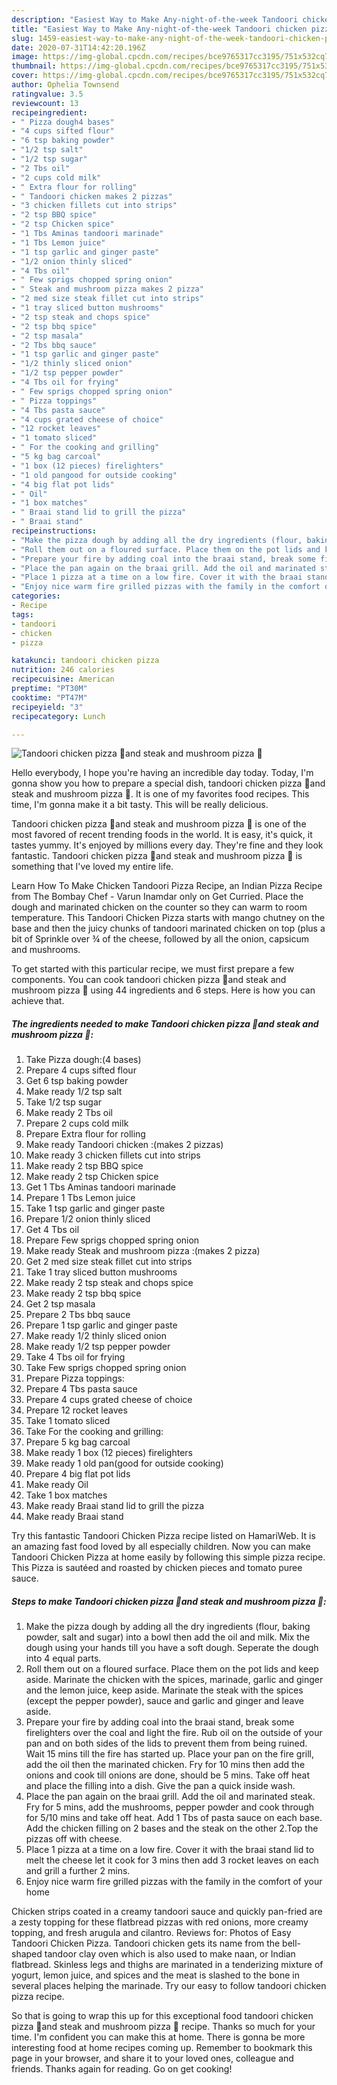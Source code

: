 ```yaml
---
description: "Easiest Way to Make Any-night-of-the-week Tandoori chicken pizza 🍕and steak and mushroom pizza 🍕"
title: "Easiest Way to Make Any-night-of-the-week Tandoori chicken pizza 🍕and steak and mushroom pizza 🍕"
slug: 1459-easiest-way-to-make-any-night-of-the-week-tandoori-chicken-pizza-and-steak-and-mushroom-pizza
date: 2020-07-31T14:42:20.196Z
image: https://img-global.cpcdn.com/recipes/bce9765317cc3195/751x532cq70/tandoori-chicken-pizza-🍕and-steak-and-mushroom-pizza-🍕-recipe-main-photo.jpg
thumbnail: https://img-global.cpcdn.com/recipes/bce9765317cc3195/751x532cq70/tandoori-chicken-pizza-🍕and-steak-and-mushroom-pizza-🍕-recipe-main-photo.jpg
cover: https://img-global.cpcdn.com/recipes/bce9765317cc3195/751x532cq70/tandoori-chicken-pizza-🍕and-steak-and-mushroom-pizza-🍕-recipe-main-photo.jpg
author: Ophelia Townsend
ratingvalue: 3.5
reviewcount: 13
recipeingredient:
- " Pizza dough4 bases"
- "4 cups sifted flour"
- "6 tsp baking powder"
- "1/2 tsp salt"
- "1/2 tsp sugar"
- "2 Tbs oil"
- "2 cups cold milk"
- " Extra flour for rolling"
- " Tandoori chicken makes 2 pizzas"
- "3 chicken fillets cut into strips"
- "2 tsp BBQ spice"
- "2 tsp Chicken spice"
- "1 Tbs Aminas tandoori marinade"
- "1 Tbs Lemon juice"
- "1 tsp garlic and ginger paste"
- "1/2 onion thinly sliced"
- "4 Tbs oil"
- " Few sprigs chopped spring onion"
- " Steak and mushroom pizza makes 2 pizza"
- "2 med size steak fillet cut into strips"
- "1 tray sliced button mushrooms"
- "2 tsp steak and chops spice"
- "2 tsp bbq spice"
- "2 tsp masala"
- "2 Tbs bbq sauce"
- "1 tsp garlic and ginger paste"
- "1/2 thinly sliced onion"
- "1/2 tsp pepper powder"
- "4 Tbs oil for frying"
- " Few sprigs chopped spring onion"
- " Pizza toppings"
- "4 Tbs pasta sauce"
- "4 cups grated cheese of choice"
- "12 rocket leaves"
- "1 tomato sliced"
- " For the cooking and grilling"
- "5 kg bag carcoal"
- "1 box (12 pieces) firelighters"
- "1 old pangood for outside cooking"
- "4 big flat pot lids"
- " Oil"
- "1 box matches"
- " Braai stand lid to grill the pizza"
- " Braai stand"
recipeinstructions:
- "Make the pizza dough by adding all the dry ingredients (flour, baking powder, salt and sugar) into a bowl then add the oil and milk. Mix the dough using your hands till you have a soft dough. Seperate the dough into 4 equal parts."
- "Roll them out on a floured surface. Place them on the pot lids and keep aside. Marinate the chicken with the spices, marinade, garlic and ginger and the lemon juice, keep aside. Marinate the steak with the spices (except the pepper powder), sauce and garlic and ginger and leave aside."
- "Prepare your fire by adding coal into the braai stand, break some firelighters over the coal and light the fire. Rub oil on the outside of your pan and on both sides of the lids to prevent them from being ruined. Wait 15 mins till the fire has started up. Place your pan on the fire grill, add the oil then the marinated chicken. Fry for 10 mins then add the onions and cook till onions are done, should be 5 mins. Take off heat and place the filling into a dish. Give the pan a quick inside wash."
- "Place the pan again on the braai grill. Add the oil and marinated steak. Fry for 5 mins, add the mushrooms, pepper powder and cook through for 5/10 mins and take off heat. Add 1 Tbs of pasta sauce on each base. Add the chicken filling on 2 bases and the steak on the other 2.Top the pizzas off with cheese."
- "Place 1 pizza at a time on a low fire. Cover it with the braai stand lid to melt the cheese let it cook for 3 mins then add 3 rocket leaves on each and grill a further 2 mins."
- "Enjoy nice warm fire grilled pizzas with the family in the comfort of your home"
categories:
- Recipe
tags:
- tandoori
- chicken
- pizza

katakunci: tandoori chicken pizza 
nutrition: 246 calories
recipecuisine: American
preptime: "PT30M"
cooktime: "PT47M"
recipeyield: "3"
recipecategory: Lunch

---
```



![Tandoori chicken pizza 🍕and steak and mushroom pizza 🍕](https://img-global.cpcdn.com/recipes/bce9765317cc3195/751x532cq70/tandoori-chicken-pizza-🍕and-steak-and-mushroom-pizza-🍕-recipe-main-photo.jpg)

Hello everybody, I hope you're having an incredible day today. Today, I'm gonna show you how to prepare a special dish, tandoori chicken pizza 🍕and steak and mushroom pizza 🍕. It is one of my favorites food recipes. This time, I'm gonna make it a bit tasty. This will be really delicious.

Tandoori chicken pizza 🍕and steak and mushroom pizza 🍕 is one of the most favored of recent trending foods in the world. It is easy, it's quick, it tastes yummy. It's enjoyed by millions every day. They're fine and they look fantastic. Tandoori chicken pizza 🍕and steak and mushroom pizza 🍕 is something that I've loved my entire life.

Learn How To Make Chicken Tandoori Pizza Recipe, an Indian Pizza Recipe from The Bombay Chef - Varun Inamdar only on Get Curried. Place the dough and marinated chicken on the counter so they can warm to room temperature. This Tandoori Chicken Pizza starts with mango chutney on the base and then the juicy chunks of tandoori marinated chicken on top (plus a bit of Sprinkle over ¾ of the cheese, followed by all the onion, capsicum and mushrooms.


To get started with this particular recipe, we must first prepare a few components. You can cook tandoori chicken pizza 🍕and steak and mushroom pizza 🍕 using 44 ingredients and 6 steps. Here is how you can achieve that.

<!--inarticleads1-->

##### The ingredients needed to make Tandoori chicken pizza 🍕and steak and mushroom pizza 🍕:

1. Take  Pizza dough:(4 bases)
1. Prepare 4 cups sifted flour
1. Get 6 tsp baking powder
1. Make ready 1/2 tsp salt
1. Take 1/2 tsp sugar
1. Make ready 2 Tbs oil
1. Prepare 2 cups cold milk
1. Prepare  Extra flour for rolling
1. Make ready  Tandoori chicken :(makes 2 pizzas)
1. Make ready 3 chicken fillets cut into strips
1. Make ready 2 tsp BBQ spice
1. Make ready 2 tsp Chicken spice
1. Get 1 Tbs Aminas tandoori marinade
1. Prepare 1 Tbs Lemon juice
1. Take 1 tsp garlic and ginger paste
1. Prepare 1/2 onion thinly sliced
1. Get 4 Tbs oil
1. Prepare  Few sprigs chopped spring onion
1. Make ready  Steak and mushroom pizza :(makes 2 pizza)
1. Get 2 med size steak fillet cut into strips
1. Take 1 tray sliced button mushrooms
1. Make ready 2 tsp steak and chops spice
1. Make ready 2 tsp bbq spice
1. Get 2 tsp masala
1. Prepare 2 Tbs bbq sauce
1. Prepare 1 tsp garlic and ginger paste
1. Make ready 1/2 thinly sliced onion
1. Make ready 1/2 tsp pepper powder
1. Take 4 Tbs oil for frying
1. Take  Few sprigs chopped spring onion
1. Prepare  Pizza toppings:
1. Prepare 4 Tbs pasta sauce
1. Prepare 4 cups grated cheese of choice
1. Prepare 12 rocket leaves
1. Take 1 tomato sliced
1. Take  For the cooking and grilling:
1. Prepare 5 kg bag carcoal
1. Make ready 1 box (12 pieces) firelighters
1. Make ready 1 old pan(good for outside cooking)
1. Prepare 4 big flat pot lids
1. Make ready  Oil
1. Take 1 box matches
1. Make ready  Braai stand lid to grill the pizza
1. Make ready  Braai stand


Try this fantastic Tandoori Chicken Pizza recipe listed on HamariWeb. It is an amazing fast food loved by all especially children. Now you can make Tandoori Chicken Pizza at home easily by following this simple pizza recipe. This Pizza is sautéed and roasted by chicken pieces and tomato puree sauce. 

<!--inarticleads2-->

##### Steps to make Tandoori chicken pizza 🍕and steak and mushroom pizza 🍕:

1. Make the pizza dough by adding all the dry ingredients (flour, baking powder, salt and sugar) into a bowl then add the oil and milk. Mix the dough using your hands till you have a soft dough. Seperate the dough into 4 equal parts.
1. Roll them out on a floured surface. Place them on the pot lids and keep aside. Marinate the chicken with the spices, marinade, garlic and ginger and the lemon juice, keep aside. Marinate the steak with the spices (except the pepper powder), sauce and garlic and ginger and leave aside.
1. Prepare your fire by adding coal into the braai stand, break some firelighters over the coal and light the fire. Rub oil on the outside of your pan and on both sides of the lids to prevent them from being ruined. Wait 15 mins till the fire has started up. Place your pan on the fire grill, add the oil then the marinated chicken. Fry for 10 mins then add the onions and cook till onions are done, should be 5 mins. Take off heat and place the filling into a dish. Give the pan a quick inside wash.
1. Place the pan again on the braai grill. Add the oil and marinated steak. Fry for 5 mins, add the mushrooms, pepper powder and cook through for 5/10 mins and take off heat. Add 1 Tbs of pasta sauce on each base. Add the chicken filling on 2 bases and the steak on the other 2.Top the pizzas off with cheese.
1. Place 1 pizza at a time on a low fire. Cover it with the braai stand lid to melt the cheese let it cook for 3 mins then add 3 rocket leaves on each and grill a further 2 mins.
1. Enjoy nice warm fire grilled pizzas with the family in the comfort of your home


Chicken strips coated in a creamy tandoori sauce and quickly pan-fried are a zesty topping for these flatbread pizzas with red onions, more creamy topping, and fresh arugula and cilantro. Reviews for: Photos of Easy Tandoori Chicken Pizza. Tandoori chicken gets its name from the bell-shaped tandoor clay oven which is also used to make naan, or Indian flatbread. Skinless legs and thighs are marinated in a tenderizing mixture of yogurt, lemon juice, and spices and the meat is slashed to the bone in several places helping the marinade. Try our easy to follow tandoori chicken pizza recipe. 

So that is going to wrap this up for this exceptional food tandoori chicken pizza 🍕and steak and mushroom pizza 🍕 recipe. Thanks so much for your time. I'm confident you can make this at home. There is gonna be more interesting food at home recipes coming up. Remember to bookmark this page in your browser, and share it to your loved ones, colleague and friends. Thanks again for reading. Go on get cooking!
